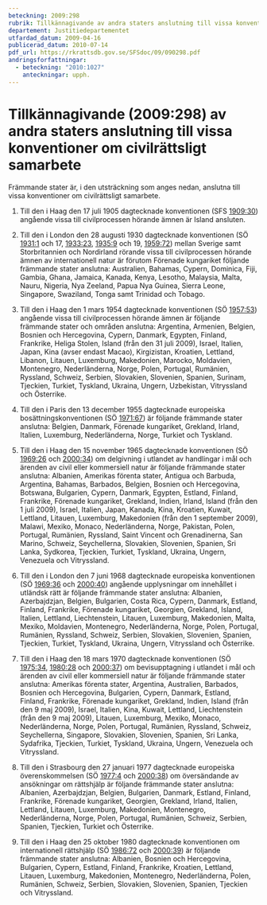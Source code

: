 ```yaml
---
beteckning: 2009:298
rubrik: Tillkännagivande av andra staters anslutning till vissa konventioner om civilrättsligt samarbete
departement: Justitiedepartementet
utfardad_datum: 2009-04-16
publicerad_datum: 2010-07-14
pdf_url: https://rkrattsdb.gov.se/SFSdoc/09/090298.pdf
andringsforfattningar:
  - beteckning: "2010:1027"
    anteckningar: upph.
---
```


# Tillkännagivande (2009:298) av andra staters anslutning till vissa konventioner om civilrättsligt samarbete

Främmande stater är, i den utsträckning som anges nedan, anslutna till vissa konventioner om civilrättsligt samarbete.

1. Till den i Haag den 17 juli 1905 dagtecknade konventionen (SFS [1909:30](https://selex.se/eli/sfs/1909/30)) angående vissa till civilprocessen hörande ämnen är Island ansluten.

2. Till den i London den 28 augusti 1930 dagtecknade konventionen (SÖ [1931:1](https://selex.se/eli/sfs/1931/1) och 17, [1933:23](https://selex.se/eli/sfs/1933/23), [1935:9](https://selex.se/eli/sfs/1935/9) och 19, [1959:72](https://selex.se/eli/sfs/1959/72)) mellan Sverige samt Storbritannien och Nordirland rörande vissa till civilprocessen hörande ämnen av internationell natur är förutom Förenade kungariket följande främmande stater anslutna: Australien, Bahamas, Cypern, Dominica, Fiji, Gambia, Ghana, Jamaica, Kanada, Kenya, Lesotho, Malaysia, Malta, Nauru, Nigeria, Nya Zeeland, Papua Nya Guinea, Sierra Leone, Singapore, Swaziland, Tonga samt Trinidad och Tobago.

3. Till den i Haag den 1 mars 1954 dagtecknade konventionen (SÖ [1957:53](https://selex.se/eli/sfs/1957/53)) angående vissa till civilprocessen hörande ämnen är följande främmande stater och områden anslutna: Argentina, Armenien, Belgien, Bosnien och Hercegovina, Cypern, Danmark, Egypten, Finland, Frankrike, Heliga Stolen, Island (från den 31 juli 2009), Israel, Italien, Japan, Kina (avser endast Macao), Kirgizistan, Kroatien, Lettland, Libanon, Litauen, Luxemburg, Makedonien, Marocko, Moldavien, Montenegro, Nederländerna, Norge, Polen, Portugal, Rumänien, Ryssland, Schweiz, Serbien, Slovakien, Slovenien, Spanien, Surinam, Tjeckien, Turkiet, Tyskland, Ukraina, Ungern, Uzbekistan, Vitryssland och Österrike.

4. Till den i Paris den 13 december 1955 dagtecknade europeiska bosättningskonventionen (SÖ [1971:67](https://selex.se/eli/sfs/1971/67)) är följande främmande stater anslutna: Belgien, Danmark, Förenade kungariket, Grekland, Irland, Italien, Luxemburg, Nederländerna, Norge, Turkiet och Tyskland.

5. Till den i Haag den 15 november 1965 dagtecknade konventionen (SÖ [1969:26](https://selex.se/eli/sfs/1969/26) och [2000:34](https://selex.se/eli/sfs/2000/34)) om delgivning i utlandet av handlingar i mål och ärenden av civil eller kommersiell natur är följande främmande stater anslutna: Albanien, Amerikas förenta stater, Antigua och Barbuda, Argentina, Bahamas, Barbados, Belgien, Bosnien och Hercegovina, Botswana, Bulgarien, Cypern, Danmark, Egypten, Estland, Finland, Frankrike, Förenade kungariket, Grekland, Indien, Irland, Island (från den 1 juli 2009), Israel, Italien, Japan, Kanada, Kina, Kroatien, Kuwait, Lettland, Litauen, Luxemburg, Makedonien (från den 1 september 2009), Malawi, Mexiko, Monaco, Nederländerna, Norge, Pakistan, Polen, Portugal, Rumänien, Ryssland, Saint Vincent och Grenadinerna, San Marino, Schweiz, Seychellerna, Slovakien, Slovenien, Spanien, Sri Lanka, Sydkorea, Tjeckien, Turkiet, Tyskland, Ukraina, Ungern, Venezuela och Vitryssland.

6. Till den i London den 7 juni 1968 dagtecknade europeiska konventionen (SÖ [1969:36](https://selex.se/eli/sfs/1969/36) och [2000:40](https://selex.se/eli/sfs/2000/40)) angående upplysningar om innehållet i utländsk rätt är följande främmande stater anslutna: Albanien, Azerbajdzjan, Belgien, Bulgarien, Costa Rica, Cypern, Danmark, Estland, Finland, Frankrike, Förenade kungariket, Georgien, Grekland, Island, Italien, Lettland, Liechtenstein, Litauen, Luxemburg, Makedonien, Malta, Mexiko, Moldavien, Montenegro, Nederländerna, Norge, Polen, Portugal, Rumänien, Ryssland, Schweiz, Serbien, Slovakien, Slovenien, Spanien, Tjeckien, Turkiet, Tyskland, Ukraina, Ungern, Vitryssland och Österrike.

7. Till den i Haag den 18 mars 1970 dagtecknade konventionen (SÖ [1975:34](https://selex.se/eli/sfs/1975/34), [1980:28](https://selex.se/eli/sfs/1980/28) och [2000:37](https://selex.se/eli/sfs/2000/37)) om bevisupptagning i utlandet i mål och ärenden av civil eller kommersiell natur är följande främmande stater anslutna: Amerikas förenta stater, Argentina, Australien, Barbados, Bosnien och Hercegovina, Bulgarien, Cypern, Danmark, Estland, Finland, Frankrike, Förenade kungariket, Grekland, Indien, Island (från den 9 maj 2009), Israel, Italien, Kina, Kuwait, Lettland, Liechtenstein (från den 9 maj 2009), Litauen, Luxemburg, Mexiko, Monaco, Nederländerna, Norge, Polen, Portugal, Rumänien, Ryssland, Schweiz, Seychellerna, Singapore, Slovakien, Slovenien, Spanien, Sri Lanka, Sydafrika, Tjeckien, Turkiet, Tyskland, Ukraina, Ungern, Venezuela och Vitryssland.

8. Till den i Strasbourg den 27 januari 1977 dagtecknade europeiska överenskommelsen (SÖ [1977:4](https://selex.se/eli/sfs/1977/4) och [2000:38](https://selex.se/eli/sfs/2000/38)) om översändande av ansökningar om rättshjälp är följande främmande stater anslutna: Albanien, Azerbajdzjan, Belgien, Bulgarien, Danmark, Estland, Finland, Frankrike, Förenade kungariket, Georgien, Grekland, Irland, Italien, Lettland, Litauen, Luxemburg, Makedonien, Montenegro, Nederländerna, Norge, Polen, Portugal, Rumänien, Schweiz, Serbien, Spanien, Tjeckien, Turkiet och Österrike.

9. Till den i Haag den 25 oktober 1980 dagtecknade konventionen om internationell rättshjälp (SÖ [1986:72](https://selex.se/eli/sfs/1986/72) och [2000:39](https://selex.se/eli/sfs/2000/39)) är följande främmande stater anslutna: Albanien, Bosnien och Hercegovina, Bulgarien, Cypern, Estland, Finland, Frankrike, Kroatien, Lettland, Litauen, Luxemburg, Makedonien, Montenegro, Nederländerna, Polen, Rumänien, Schweiz, Serbien, Slovakien, Slovenien, Spanien, Tjeckien och Vitryssland.